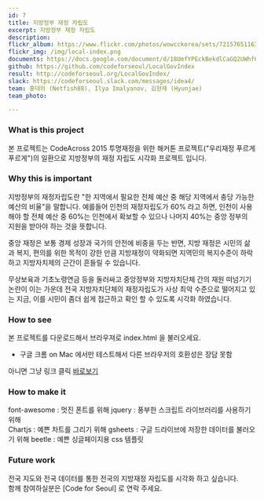 ```yaml
---
id: 7
title: 지방정부 재정 자립도
excerpt: 지방정부 재정 자립도
description:
flickr_album: https://www.flickr.com/photos/wowcckorea/sets/72157651163126937/
flickr_img: /img/local-index.png
documents: https://docs.google.com/document/d/18UmfYPEckBekdlCaGQ2UWhf66hMflGltKKe59DDGT6M/edit?usp=sharing
github: https://github.com/codeforseoul/LocalGovIndex
result: http://codeforseoul.org/LocalGovIndex/
slack: https://codeforseoul.slack.com/messages/idea4/
team: 홍대의 (Netfish88), Ilya Imalyanov, 김현재 (Hyunjae)
team_photo: 

---
```


### What is this project 

본 프로젝트는 CodeAcross 2015 투명재정을 위한 해커톤 프로젝트("우리재정 푸르게 푸르게")의 일환으로
지방정부의 재정 자립도 시각화 프로젝트 입니다. 

### Why this is important

지방정부의 재정자립도란 "한 지역에서 필요한 전체 예산 중 해당 지역에서 충당 가능한 예산의 비율"을 말합니다. 
예를들어 인천의 재정자립도가 60% 라고 하면, 인천이 사용해야 할 전체 예산 중 60%는 인천에서 확보할 수 있으나 
나머지 40%는 중앙 정부의 지원을 받아야 하는 것을 뜻합니다. 

중앙 재정은 보통 경제 성장과 국가의 안전에 비중을 두는 반면, 지방 재정은 시민의 삶과 복지, 편의를 위한 목적이
강한 만큼 지방재정이 약화되면 지역민의 복지수준이 하락하고 지방자치제의 근간이 흔들릴 수 있습니다. 

무상보육과 기초노령연금 등을 둘러싸고 중앙정부와 지방자치단체 간의 재원 떠넘기기 논란이 이는 가운데 
전국 지방자치단체의 재정자립도가 사상 최악 수준으로 떨어지고 있는 지금, 이를 시민이 좀더 쉽게 접근하고 
확인 할 수 있도록 시각화 하였습니다. 


### How to see

본 프로젝트를 다운로드해서 브라우져로 index.html 을 불러오세요. <br/>
* 구글 크롬 on Mac 에서만 테스트해서 다른 브라우저의 호환성은 장담 못함 

아니면 그냥 링크 클릭
[바로보기](http://codeforseoul.org/LocalGovIndex)


### How to make it 

font-awesome : 멋진 폰트를 위해 
jquery : 풍부한 스크립트 라이브러리를 사용하기 위해  
Chartjs : 예쁜 차트를 그리기 위해 
gsheets : 구글 드라이브에 저장한 데이터를 불러오기 위해 
beetle : 예쁜 싱글페이지용 css 템플릿 


### Future work 

전국 지도와 전국 데이터를 통한 전국의 지방재정 자립도를 시각화 하고 싶습니다.   
함께 참여하실분은 [Code for Seoul] 로 연락 주세요. 

